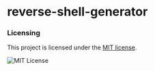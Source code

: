 # reverse-shell-generator
### Licensing

This project is licensed under the [MIT license](LICENSE).

![MIT License](https://danielmiessler.com/images/mitlicense.png)
